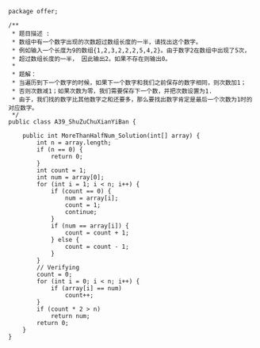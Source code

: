 	package offer;
	
	/**
	 * 题目描述 :
	 * 数组中有一个数字出现的次数超过数组长度的一半，请找出这个数字。
	 * 例如输入一个长度为9的数组{1,2,3,2,2,2,5,4,2}。由于数字2在数组中出现了5次， 
	 * 超过数组长度的一半， 因此输出2。如果不存在则输出0。
	 *
	 * 题解：
	 * 当遍历到下一个数字的时候，如果下一个数字和我们之前保存的数字相同，则次数加1；
	 * 否则次数减1；如果次数为零，我们需要保存下一个数，并把次数设置为1.
	 * 由于，我们找的数字比其他数字之和还要多，那么要找出数字肯定是最后一个次数为1时的对应数字。
	 */
	public class A39_ShuZuChuXianYiBan {
	
		public int MoreThanHalfNum_Solution(int[] array) {
			int n = array.length;
			if (n == 0) {
				return 0;
			}
			int count = 1;
			int num = array[0];
			for (int i = 1; i < n; i++) {
				if (count == 0) {
					num = array[i];
					count = 1;
					continue;
				}
				if (num == array[i]) {
					count = count + 1;
				} else {
					count = count - 1;
				}
			}
			// Verifying
			count = 0;
			for (int i = 0; i < n; i++) {
				if (array[i] == num)
					count++;
			}
			if (count * 2 > n)
				return num;
			return 0;
		}
	}
